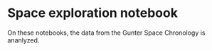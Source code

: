 # Space exploration notebook

On these notebooks, the data from the Gunter Space Chronology is ananlyzed.
